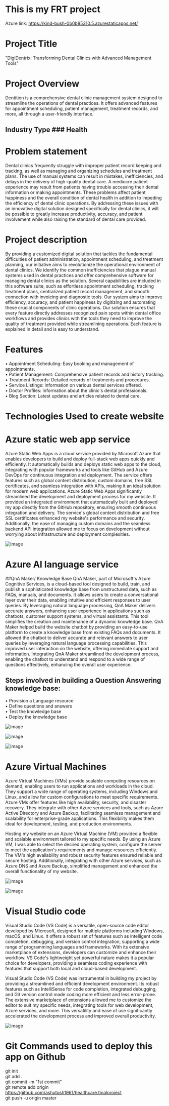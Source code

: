 # This is my FRT project 
Azure link: https://kind-bush-0b0b85310.5.azurestaticapps.net/

# Project Title 
"DigiDentrix: Transforming Dental Clinics with Advanced Management Tools"


# Project Overview
Dentition is a comprehensive dental clinic management system designed to streamline the operations of dental practices. It offers advanced features for appointment scheduling, patient management, treatment records, and more, all through a user-friendly interface.

## Industry Type ### Health

# Problem statement
Dental clinics frequently struggle with improper patient record keeping and tracking, as well as managing and organizing schedules and treatment plans. The use of manual systems can result in mistakes, inefficiencies, and delays in the delivery of high-quality dental care. A mediocre patient experience may result from patients having trouble accessing their dental information or making appointments. These problems affect patient happiness and the overall condition of dental health in addition to impeding the efficiency of dental clinic operations. By addressing these issues with an innovative digital solution designed specifically for dental clinics, it will be possible to greatly increase productivity, accuracy, and patient involvement while also raising the standard of dental care provided.

# Project description 
By providing a customized digital solution that tackles the fundamental difficulties of patient administration, appointment scheduling, and treatment planning, our initiative aims to revolutionize the operational environment of dental clinics. We identify the common inefficiencies that plague manual systems used in dental practices and offer comprehensive software for managing dental clinics as the solution. Several capabilities are included in this software suite, such as effortless appointment scheduling, tracking treatment plans, centralized patient record management, and smooth connection with invoicing and diagnostic tools. Our system aims to improve efficiency, accuracy, and patient happiness by digitizing and automating these crucial components of clinic operations. Our solution ensures that every feature directly addresses recognized pain spots within dental office workflows and provides clinics with the tools they need to improve the quality of treatment provided while streamlining operations. Each feature is explained in detail and is easy to understand.

# Features
•	Appointment Scheduling: Easy booking and management of appointments. <br>
•	Patient Management: Comprehensive patient records and history tracking.<br>
•	Treatment Records: Detailed records of treatments and procedures.<br>
•	Service Listings: Information on various dental services offered.<br>
•	Doctor Profiles: Information about the clinic's dental professionals.<br>
•	Blog Section: Latest updates and articles related to dental care.<br>

# Technologies Used to create website


# Azure static web app service
Azure Static Web Apps is a cloud service provided by Microsoft Azure that enables developers to build and deploy full-stack web apps quickly and efficiently. It automatically builds and deploys static web apps to the cloud, integrating with popular frameworks and tools like GitHub and Azure DevOps for continuous integration and deployment. The service offers features such as global content distribution, custom domains, free SSL certificates, and seamless integration with APIs, making it an ideal solution for modern web applications.
Azure Static Web Apps significantly streamlined the development and deployment process for my website. It provided an integrated environment that automatically built and deployed my app directly from the GitHub repository, ensuring smooth continuous integration and delivery. The service's global content distribution and free SSL certificates enhanced my website's performance and security. Additionally, the ease of managing custom domains and the seamless backend API integration allowed me to focus on development without worrying about infrastructure and deployment complexities.

![image](https://github.com/ashutosh1961/healthcare.finalproject/assets/142258339/9889f2dd-dd43-44c9-b7a5-0f64f66626a0)



# Azure AI language service 
##QnA Maker/ Knowledge Base
QnA Maker, part of Microsoft's Azure Cognitive Services, is a cloud-based tool designed to build, train, and publish a sophisticated knowledge base from unstructured data, such as FAQs, manuals, and documents. It allows users to create a conversational layer over their data, enabling intuitive and efficient responses to user queries. By leveraging natural language processing, QnA Maker delivers accurate answers, enhancing user experience in applications such as chatbots, customer support systems, and virtual assistants. This tool simplifies the creation and maintenance of a dynamic knowledge base.
QnA Maker helped build the website chatbot by providing an easy-to-use platform to create a knowledge base from existing FAQs and documents. It allowed the chatbot to deliver accurate and relevant answers to user queries by leveraging natural language processing capabilities. This improved user interaction on the website, offering immediate support and information. Integrating QnA Maker streamlined the development process, enabling the chatbot to understand and respond to a wide range of questions effectively, enhancing the overall user experience.

## Steps involved in building a Question Answering knowledge base:
•	Provision a Language resource <br>
•	Define questions and answers <br>
•	Test the knowledge base <br>
•	Deploy the knowledge base <br>

![image](https://github.com/ashutosh1961/healthcare.finalproject/assets/142258339/2b71de78-2aba-450a-9438-86c3654fe6e4)


![image](https://github.com/ashutosh1961/healthcare.finalproject/assets/142258339/937d0584-b53f-4a56-b120-04ffb6c49038)


![image](https://github.com/ashutosh1961/healthcare.finalproject/assets/142258339/461747b9-224b-4771-974e-47575326f3cb)


# Azure Virtual Machines
Azure Virtual Machines (VMs) provide scalable computing resources on demand, enabling users to run applications and workloads in the cloud. They support a wide range of operating systems, including Windows and Linux, and allow for custom configurations to meet specific requirements. Azure VMs offer features like high availability, security, and disaster recovery. They integrate with other Azure services and tools, such as Azure Active Directory and Azure Backup, facilitating seamless management and scalability for enterprise-grade applications. This flexibility makes them ideal for development, testing, and production environments.

Hosting my website on an Azure Virtual Machine (VM) provided a flexible and scalable environment tailored to my specific needs. By using an Azure VM, I was able to select the desired operating system, configure the server to meet the application's requirements and manage resources efficiently. The VM's high availability and robust security features ensured reliable and secure hosting. Additionally, integrating with other Azure services, such as Azure DNS and Azure Backup, simplified management and enhanced the overall functionality of my website.

![image](https://github.com/ashutosh1961/healthcare.finalproject/assets/142258339/27ad3846-4563-4e99-bd86-afc0101e3972)


![image](https://github.com/ashutosh1961/healthcare.finalproject/assets/142258339/afee1e61-3520-4914-b16f-ca24078b83c2)



# Visual Studio code
Visual Studio Code (VS Code) is a versatile, open-source code editor developed by Microsoft, designed for multiple platforms including Windows, macOS, and Linux. It offers a robust set of features such as intelligent code completion, debugging, and version control integration, supporting a wide range of programming languages and frameworks. With its extensive marketplace of extensions, developers can customize and enhance their workflow. VS Code's lightweight yet powerful nature makes it a popular choice for developers, providing a seamless coding experience with features that support both local and cloud-based development.

Visual Studio Code (VS Code) was instrumental in building my project by providing a streamlined and efficient development environment. Its robust features such as IntelliSense for code completion, integrated debugging, and Git version control made coding more efficient and less error-prone. The extensive marketplace of extensions allowed me to customize the editor to suit my specific needs, integrating tools for web development, Azure services, and more. This versatility and ease of use significantly accelerated the development process and improved overall productivity.

![image](https://github.com/ashutosh1961/healthcare.finalproject/assets/142258339/298067ec-5de6-45ec-ad9f-5338c0002ce9)



# Git Commands used to deploy this app on Github
git init <br>
git add . <br>
git commit -m "1st commit" <br>
git remote add origin https://github.com/ashutosh1961/healthcare.finalproject  <br>
git push -u origin master <br>


